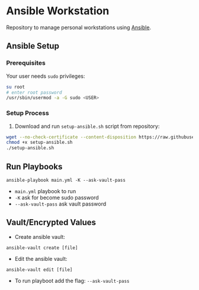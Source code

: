 # Ansible Workstation
Repository to manage personal workstations using
[Ansible](https://www.ansible.com/).

## Ansible Setup

### Prerequisites
Your user needs `sudo` privileges:
```Bash
su root
# enter root password
/usr/sbin/usermod -a -G sudo <USER>
```

### Setup Process
1. Download and run `setup-ansible.sh` script from repository:
```Bash
wget --no-check-certificate --content-disposition https://raw.githubusercontent.com/P-Miranda/ansible-workstation/main/setup-ansible.sh
chmod +x setup-ansible.sh
./setup-ansible.sh
```

## Run Playbooks
```
ansible-playbook main.yml -K --ask-vault-pass
```
- `main.yml` playbook to run
- `-K` ask for become sudo password
- `--ask-vault-pass` ask vault password

## Vault/Encrypted Values
- Create ansible vault:
```
ansible-vault create [file]
```
- Edit the ansible vault:
```
ansible-vault edit [file]
```
- To run playboot add the flag: `--ask-vault-pass`
